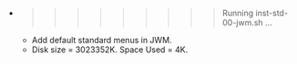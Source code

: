 * >>>>>>>>> Running inst-std-00-jwm.sh ...
  * Add default standard menus in JWM.
  * Disk size = 3023352K. Space Used = 4K.
